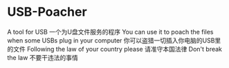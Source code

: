 # USB-Poacher
A tool for USB 一个为U盘文件服务的程序
You can use it to poach the files when some USBs plug in your computer
你可以盗猎一切插入你电脑的USB里的文件
Following the law of your country please
请准守本国法律
Don't break the law
不要干违法的事情

